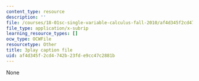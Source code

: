 ```yaml
---
content_type: resource
description: ''
file: /courses/18-01sc-single-variable-calculus-fall-2010/af4d345f2cd4742b23fde9cc47c2881b_wOHrNt9ScYs.srt
file_type: application/x-subrip
learning_resource_types: []
ocw_type: OCWFile
resourcetype: Other
title: 3play caption file
uid: af4d345f-2cd4-742b-23fd-e9cc47c2881b
---
```

None

